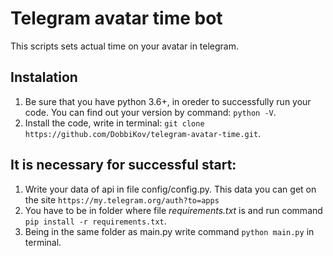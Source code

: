 # Telegram avatar time bot
This scripts sets actual time on your avatar in telegram.

## Instalation
  1. Be sure that you have python 3.6+, in oreder to successfully run your code. You can find out your version by command: `python -V`.
  2. Install the code, write in terminal: `git clone https://github.com/DobbiKov/telegram-avatar-time.git`.

## It is necessary for successful start:
  1. Write your data of api in file config/config.py. This data you can get on the site `https://my.telegram.org/auth?to=apps`
  2. You have to be in folder where file *requirements.txt* is and run command `pip install -r requirements.txt`.
  3. Being in the same folder as main.py write command `python main.py` in terminal.
